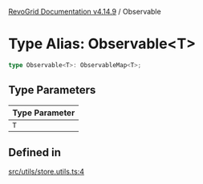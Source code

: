 [RevoGrid Documentation v4.14.9](README.md) / Observable

# Type Alias: Observable\<T\>

```ts
type Observable<T>: ObservableMap<T>;
```

## Type Parameters

| Type Parameter |
| ------ |
| `T` |

## Defined in

[src/utils/store.utils.ts:4](https://github.com/revolist/revogrid/blob/6c3c52a081bcade371a3f5576e4e5805c6bbce5c/src/utils/store.utils.ts#L4)

